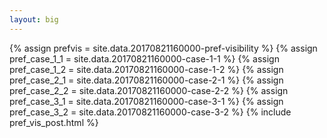 ```yaml
---
layout: big
---
```

{% assign prefvis = site.data.20170821160000-pref-visibility %}
{% assign pref_case_1_1 = site.data.20170821160000-case-1-1 %}
{% assign pref_case_1_2 = site.data.20170821160000-case-1-2 %}
{% assign pref_case_2_1 = site.data.20170821160000-case-2-1 %}
{% assign pref_case_2_2 = site.data.20170821160000-case-2-2 %}
{% assign pref_case_3_1 = site.data.20170821160000-case-3-1 %}
{% assign pref_case_3_2 = site.data.20170821160000-case-3-2 %}
{% include pref_vis_post.html %}
